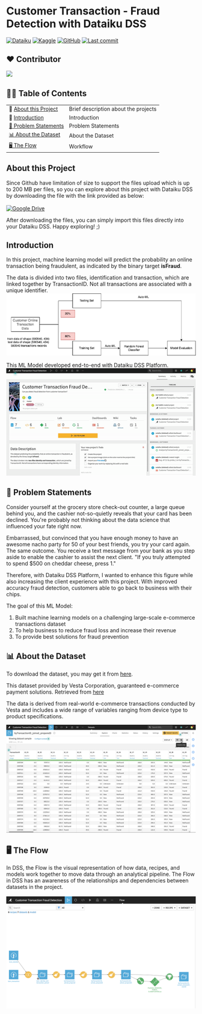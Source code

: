 # Customer Transaction - Fraud Detection with Dataiku DSS

[![Dataiku](https://img.shields.io/static/v1?style=for-the-badge&message=Dataiku&color=2AB1AC&logo=Dataiku&logoColor=FFFFFF&label=)](https://community.dataiku.com/t5/user/viewprofilepage/user-id/7023)
[![Kaggle](https://img.shields.io/static/v1?style=for-the-badge&message=Kaggle&color=222222&logo=Kaggle&logoColor=20BEFF&label=)](https://www.kaggle.com/c/ieee-fraud-detection/overview/description)
[![GitHub](https://img.shields.io/static/v1?style=for-the-badge&message=GitHub&color=181717&logo=GitHub&logoColor=FFFFFF&label=)](https://github.com/sulaihasubi)
<a href="https://github.com/sulaihasubi/customer-trasanction-fraud-detection/commits/master">
        <img alt="Last commit" src="https://img.shields.io/github/last-commit/sulaihasubi/customer-trasanction-fraud-detection">
</a>

## :heart: Contributor

<a href="https://github.com/sulaihasubi/customer-trasanction-fraud-detection/graphs/contributors">
  <img src="https://contrib.rocks/image?repo=sulaihasubi/customer-trasanction-fraud-detection" />
</a>

## ✍🏻 Table of Contents
|  |  |
|-|-|
| :ledger: [About this Project](#about-this-project) | Brief description about the projects|
| :floppy_disk: [Introduction](#introduction) | Introduction |
| [📖 Problem Statements](#-problem-statements) | Problem Statements |
| [📊 About the Dataset](#-about-the-dataset) | About the Dataset |
| [🖥 The Flow](#-the-flow) | Workflow |


## About this Project
Since Github have limitation of size to support the files upload which is up to 200 MB per files, so you can explore about this project with Dataiku DSS by downloading the file with the link provided as below:
<br/>
<br/>
[![Google Drive](https://img.shields.io/static/v1?style=for-the-badge&message=Google+Drive&color=4285F4&logo=Google+Drive&logoColor=FFFFFF&label=)](https://drive.google.com/file/d/1_EPwzJOzUndSiYEUeOTy6ReBFAtoRYtn/view?usp=sharing)

After downloading the files, you can simply import this files directly into your Dataiku DSS. Happy exploring! ;)


## Introduction
In this project, machine learning model will predict the probability an online transaction being fraudulent, as indicated by the binary target **isFraud**.

The data is divided into two files, identification and transaction, which are linked together by TransactionID. Not all transactions are associated with a unique identifier.
![Alt Text](https://github.com/sulaihasubi/customer-trasanction-fraud-detection/blob/main/images/workflow.png)

This ML Model developed end-to-end with Dataiku DSS Platform.
![Alt Text](https://github.com/sulaihasubi/customer-trasanction-fraud-detection/blob/main/images/transaction.gif)

## 📖 Problem Statements
Consider yourself at the grocery store check-out counter, a large queue behind you, and the cashier not-so-quietly reveals that your card has been declined. You're probably not thinking about the data science that influenced your fate right now.

Embarrassed, but convinced that you have enough money to have an awesome nacho party for 50 of your best friends, you try your card again. The same outcome. You receive a text message from your bank as you step aside to enable the cashier to assist the next client. "If you truly attempted to spend $500 on cheddar cheese, press 1."

Therefore, with Dataiku DSS Platform, I wanted to enhance this figure while also increasing the client experience with this project. With improved accuracy fraud detection, customers able to go back to business with their chips.

The goal of this ML Model:
1. Built machine learning models on a challenging large-scale e-commerce transactions dataset
2. To help business to reduce fraud loss and increase their revenue
3. To provide best solutions for fraud prevention

## 📊 About the Dataset
To download the dataset, you may get it from [here](https://www.kaggle.com/c/ieee-fraud-detection/data).

This dataset provided by Vesta Corporation, guaranteed e-commerce payment solutions. Retrieved from [here]( https://www.kaggle.com/c/ieee-fraud-detection/data)

The data is derived from real-world e-commerce transactions conducted by Vesta and includes a wide range of variables ranging from device type to product specifications.

![Alt Text](https://github.com/sulaihasubi/customer-trasanction-fraud-detection/blob/main/images/dataset.png)


## 🖥 The Flow
In DSS, the Flow is the visual representation of how data, recipes, and models work together to move data through an analytical pipeline. The Flow in DSS has an awareness of the relationships and dependencies between datasets in the project.
<br/>
<br/>
![Alt Text](https://github.com/sulaihasubi/customer-trasanction-fraud-detection/blob/main/images/flow.png)

<!--## 📊 Statistic Card 
In DSS, a Card is used to perform a specific Exploratory Data Analysis (EDA) task.
<br/>
<br/>
![Alt Text](https://github.com/sulaihasubi/insurance-claims-fraud-detection/blob/main/images/eda-card.gif)

The finding from this EDA, some string columns have many distinct values (900+). These columns should be removed from our dataset in the Data Processing step to improve model accuracy.

* policy number (1000 distinct)
* policy bind date (951 distinct. Possible to narrow down to year/month to test model accuracy)
* insured zip (995 distinct)
* insured location (1000 distinct)
* incident date (60 distinct. Excluding, but possible to narrow down to year/month to test model accuracy)


Like most of fraudulent dataset, the label of distribution is skewed.
<br/>
<br/>
![Alt Text](https://github.com/sulaihasubi/insurance-claims-fraud-detection/blob/main/images/Count%20by%20fraud_reported.png)

Data Processing take place to clean up the data a little and prepare it for our machine learning model. Removed the columns that identified earlier that have too many distinct categories and cannot be converted to numeric.

## 🤖 Create Machine Learning Model (Auto ML) & Analysed the Results
### Model Overview
Image below shown the result of Machine Learning Models for Random Forest and Logistic Regression. Both Models shown the ROC AUC scores, where Random Forest shows the best scoring compared to Logistic Regression. So let's zoom into these result.
<br/>
<br/>
![Alt Text](https://github.com/sulaihasubi/insurance-claims-fraud-detection/blob/main/images/auto-ml.png)
 
### Model Summary
Let’s take a closer look at the results of the Random Forest model from these result. The Report page's Summary panel shows generic model information such as the algorithm and training date. In addition, the report page includes sections on model interpretation, performance, and extensive model information.
<br/>
<br/>
![Alt Text](https://github.com/sulaihasubi/insurance-claims-fraud-detection/blob/main/images/summary-ml.png)

### Model Interpretation
1. Decision Trees
-----------------
Dataiku have the ability to display the decision trees that underlying the model.
* The "proportions of target classes" describe the raw distribution of classes at each node of the decision tree
* The "probability" parameter reflects what would be expected if the node were a leaf


![Alt Text](https://github.com/sulaihasubi/insurance-claims-fraud-detection/blob/main/images/decision-trees.png)


2. Variable Importance
----------------------
The Variables importance tab in the Interpretation section reveals the global feature importance of the model.

The parameters incident_severity is Major Damage, insured_hobbies is chess, and insured_hobbies is cross-fit shows the highest correlation with Fraudulent in Insurance Claims.

![Alt Text](https://github.com/sulaihasubi/insurance-claims-fraud-detection/blob/main/images/v-i.png)

3. Partial Dependence
---------------------
![Alt Text](https://github.com/sulaihasubi/insurance-claims-fraud-detection/blob/main/images/pdgif.gif)

Partial dependency plots are a type of post-hoc analysis that may be performed after the model has been established.

A partial dependence plot shows the dependence of the predicted response on a single feature. The x axis displays the value of the selected feature, while the y axis displays the partial dependence.

The value of the partial dependence is by how much the log-odds are higher or lower than those of the average probability.


![Alt Text](https://github.com/sulaihasubi/insurance-claims-fraud-detection/blob/main/images/pb1.png)


In the figure below, the relationship of the insurer age appears to be roughly parabolic with a minimum somewhere between ages 23 to 24 are highly tend to commit fraudulents. After the age of 30, the relationship is slowly decresing, until a precipitous dropoff in late age of 55.

Partial dependence plot of the Age feature reveals the likelihood of fraudulent claims increases incrementally with age of 60, which makes sense for these age to do fraudulents.


![Alt Text](https://github.com/sulaihasubi/insurance-claims-fraud-detection/blob/main/images/pb2.png)

Note that for classifications, the predictions used to plot partial dependence are not the predicted probabilities of the class, but their log-odds defined as log(p / (1 - p)).

The plot also displays the distribution of the feature, so that you can determine whether there is sufficient data to interpret the relationship between the feature and target.

4. Subpopulation Analysis
-------------------------
Subpopulation analysis allows us to assess the behavior of the model across different subgroups.

Based on these subpopulation analysis, we can analyze the model performance based on incident_severity. The results show similar model behavior across incident severity, with a slight decrease in performance for total loss & major damage.


![Alt Text](https://github.com/sulaihasubi/insurance-claims-fraud-detection/blob/main/images/subana.png)

5. Individual Explanations
--------------------------

Dataiku DSS allows to generate individual prediction explanations. The explanations picked from 3 most influential features for extreme probabilities. In this case, the most top 3 of most influential features are insured_hobbies, incident_severity and the vehicle_claim.

Based on the images below, the high probabilities of doing fraudulent is on the age of 39 which the probability is 0.950, where their hobbies is playing chess, the incident severity is minor damage and the vehicle claims is 61740.0. Apart from that, we can zoom in more about others features explanations for further details. 

![Alt Text](https://github.com/sulaihasubi/insurance-claims-fraud-detection/blob/main/images/ie-1.png)

Individual explanations is the interesting part to analysed if you want to dig down of the probabilities of the individual result. You can get clear ideas how these individual explanations could predict characteristics or traits of a person who is highly tend to do fraudulents.

6. Interactive Scoring
----------------------
The interactive scoring simulator allows any AI builder or consumer to run "what-if" analyses like qualitative sensibility analyses to gain a better understanding of the impact changing a given feature value has on the prediction by displaying the resulting prediction and individual prediction explanations in real time.

In a fraud detection use case, this functionality allow to examine how altering the amount of a transaction changes the anticipated likelihood that it is a fraud.


![Alt Text](https://github.com/sulaihasubi/insurance-claims-fraud-detection/blob/main/images/is-1.png)

### Model Performance

1. Confusion Matrix
-------------------

The Confusion matrix compares the actual values of the target variable with the predicted values

The Confusion matrix shows that the model has a **6% false-positive rate**, and **a Recall (true-positive rate) of 62%.**


![Alt Text](https://github.com/sulaihasubi/insurance-claims-fraud-detection/blob/main/images/cm-1.png)

2. Decision Chart
-----------------
The Decision chart tab shows a graphical depiction of the model's performance data for each conceivable cut-off value.

The Decision chart also shows the location of the optimal cut-off (based on the F1 score), which is 0.38 for our Random Forest model.
![Alt Text](https://github.com/sulaihasubi/insurance-claims-fraud-detection/blob/main/images/dcc.png)

3. Lift Chart
-------------
![Alt Text](https://github.com/sulaihasubi/insurance-claims-fraud-detection/blob/main/images/lift-c.png)

4. Callibration Curve
---------------------
![Alt Text](https://github.com/sulaihasubi/insurance-claims-fraud-detection/blob/main/images/callibration-c.png)

5. ROC Curve
------------
![Alt Text](https://github.com/sulaihasubi/insurance-claims-fraud-detection/blob/main/images/roc-c.png)

6. Density Chart
-----------------
![Alt Text](https://github.com/sulaihasubi/insurance-claims-fraud-detection/blob/main/images/density-c.png)

7. Metrics & Assertations
-------------------------
![Alt Text](https://github.com/sulaihasubi/insurance-claims-fraud-detection/blob/main/images/metric.png)

### Model Information
1. Algorithm
-------------
![Alt Text](https://github.com/sulaihasubi/insurance-claims-fraud-detection/blob/main/images/algorithm.png)

2. Hyperparameter Optimization
------------------------------
![Alt Text](https://github.com/sulaihasubi/insurance-claims-fraud-detection/blob/main/images/hyperparameter.png) -->
